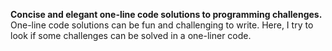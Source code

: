 **Concise and elegant one-line code solutions to programming challenges.**
One-line code solutions can be fun and challenging to write. Here, I try to look if some challenges can be solved in a one-liner code.
